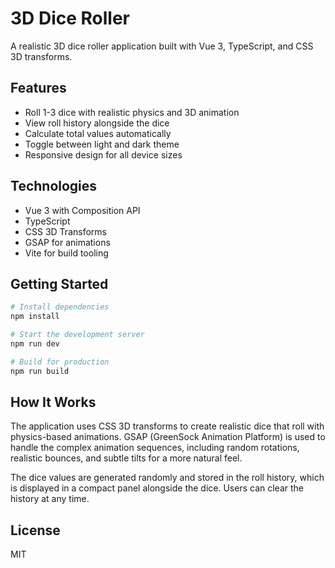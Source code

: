 # 3D Dice Roller

A realistic 3D dice roller application built with Vue 3, TypeScript, and CSS 3D transforms.

## Features

- Roll 1-3 dice with realistic physics and 3D animation
- View roll history alongside the dice
- Calculate total values automatically
- Toggle between light and dark theme
- Responsive design for all device sizes

## Technologies

- Vue 3 with Composition API
- TypeScript
- CSS 3D Transforms
- GSAP for animations
- Vite for build tooling

## Getting Started

```bash
# Install dependencies
npm install

# Start the development server
npm run dev

# Build for production
npm run build
```

## How It Works

The application uses CSS 3D transforms to create realistic dice that roll with physics-based animations. GSAP (GreenSock Animation Platform) is used to handle the complex animation sequences, including random rotations, realistic bounces, and subtle tilts for a more natural feel.

The dice values are generated randomly and stored in the roll history, which is displayed in a compact panel alongside the dice. Users can clear the history at any time.

## License

MIT
